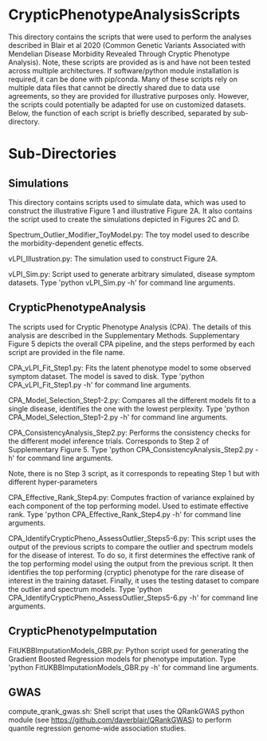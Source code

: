 # CrypticPhenotypeAnalysisScripts

This directory contains the scripts that were used to perform the analyses described in Blair et al 2020 (Common Genetic Variants Associated with Mendelian Disease Morbidity Revealed Through Cryptic Phenotype Analysis). Note, these scripts are provided as is and have not been tested across multiple architectures. If software/python module installation is required, it can be done with pip/conda. Many of these scripts rely on multiple data files that cannot be directly shared due to data use agreements, so they are provided for illustrative purposes only. However, the scripts could potentially be adapted for use on customized datasets. Below, the function of each script is briefly described, separated by sub-directory.

# Sub-Directories

## Simulations

This directory contains scripts used to simulate data, which was used to construct the illustrative Figure 1 and illustrative Figure 2A. It also contains the script used to create the simulations depicted in Figures 2C and D.

Spectrum_Outlier_Modifier_ToyModel.py: The toy model used to describe the morbidity-dependent genetic effects.

vLPI_Illustration.py: The simulation used to construct Figure 2A.

vLPI_Sim.py: Script used to generate arbitrary simulated, disease symptom datasets. Type 'python vLPI_Sim.py -h' for command line arguments.

## CrypticPhenotypeAnalysis

The scripts used for Cryptic Phenotype Analysis (CPA). The details of this analysis are described in the Supplementary Methods. Supplementary Figure 5 depicts the overall CPA pipeline, and the steps performed by each script are provided in the file name.

CPA_vLPI_Fit_Step1.py: Fits the latent phenotype model to some observed symptom dataset. The model is saved to disk. Type 'python CPA_vLPI_Fit_Step1.py -h' for command line arguments.  

CPA_Model_Selection_Step1-2.py: Compares all the different models fit to a single disease, identifies the one with the lowest perplexity. Type 'python CPA_Model_Selection_Step1-2.py -h' for command line arguments.  

CPA_ConsistencyAnalysis_Step2.py: Performs the consistency checks for the different model inference trials. Corresponds to Step 2 of Supplementary Figure 5. Type 'python CPA_ConsistencyAnalysis_Step2.py -h' for command line arguments.

Note, there is no Step 3 script, as it corresponds to repeating Step 1 but with different hyper-parameters

CPA_Effective_Rank_Step4.py: Computes fraction of variance explained by each component of the top performing model. Used to estimate effective rank. Type 'python CPA_Effective_Rank_Step4.py -h' for command line arguments.

CPA_IdentifyCrypticPheno_AssessOutlier_Steps5-6.py: This script uses the output of the previous scripts to compare the outlier and spectrum models for the disease of interest. To do so, it first determines the effective rank of the top performing model using the output from the previous script. It then identifies the top performing (cryptic) phenotype for the rare disease of interest in the training dataset. Finally, it uses the testing dataset to compare the outlier and spectrum models. Type 'python CPA_IdentifyCrypticPheno_AssessOutlier_Steps5-6.py -h' for command line arguments.


## CrypticPhenotypeImputation

FitUKBBImputationModels_GBR.py: Python script used for generating the Gradient Boosted Regression models for phenotype imputation. Type 'python FitUKBBImputationModels_GBR.py -h' for command line arguments.

## GWAS

compute_qrank_gwas.sh: Shell script that uses the QRankGWAS python module (see https://github.com/daverblair/QRankGWAS) to perform quantile regression genome-wide association studies.

